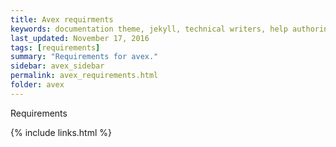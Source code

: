 ```yaml
---
title: Avex requirments
keywords: documentation theme, jekyll, technical writers, help authoring tools, hat replacements
last_updated: November 17, 2016
tags: [requirements]
summary: "Requirements for avex."
sidebar: avex_sidebar
permalink: avex_requirements.html
folder: avex
---
```


Requirements

{% include links.html %}
